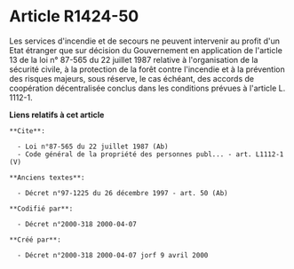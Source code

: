 # Article R1424-50

Les services d'incendie et de secours ne peuvent intervenir au profit d'un Etat étranger que sur décision du Gouvernement en
application de l'article 13 de la loi n° 87-565 du 22 juillet 1987 relative à l'organisation de la sécurité civile, à la
protection de la forêt contre l'incendie et à la prévention des risques majeurs, sous réserve, le cas échéant, des accords de
coopération décentralisée conclus dans les conditions prévues à l'article L. 1112-1.

**Liens relatifs à cet article**

	**Cite**:

	  - Loi n°87-565 du 22 juillet 1987 (Ab)
	  - Code général de la propriété des personnes publ... - art. L1112-1 (V)

	**Anciens textes**:

	  - Décret n°97-1225 du 26 décembre 1997 - art. 50 (Ab)

	**Codifié par**:

	  - Décret n°2000-318 2000-04-07

	**Créé par**:

	  - Décret n°2000-318 2000-04-07 jorf 9 avril 2000
